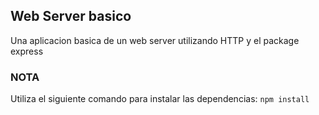 ## Web Server basico

Una aplicacion basica de un web server utilizando HTTP y el package express

### NOTA
Utiliza el siguiente comando para instalar las dependencias:
` npm install `